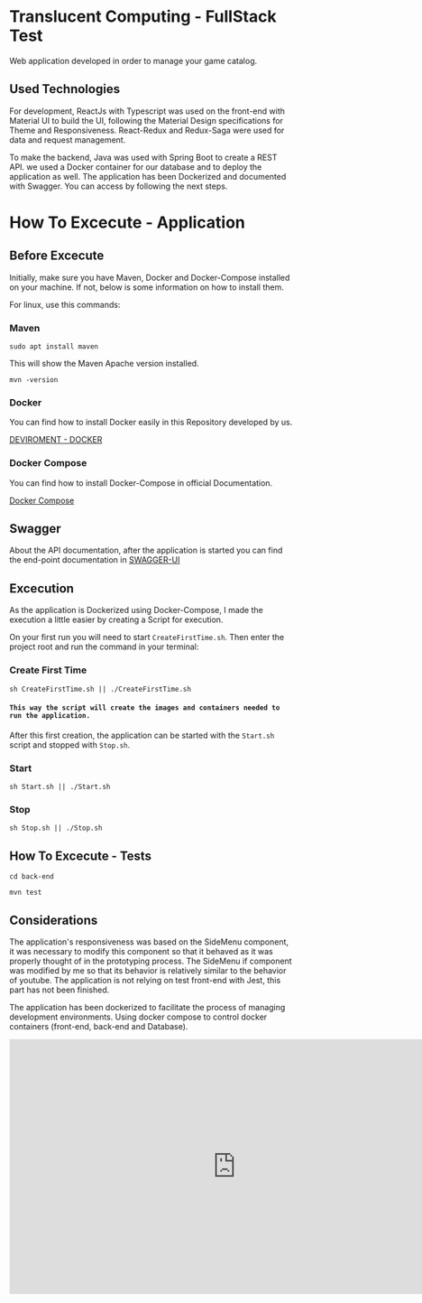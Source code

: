 # Translucent Computing - FullStack Test

Web application developed in order to manage your game catalog.

## Used Technologies

For development, ReactJs with Typescript was used on the front-end with Material UI to build the UI, following the Material Design specifications for Theme and Responsiveness. React-Redux and Redux-Saga were used for data and request management.

To make the backend, Java was used with Spring Boot to create a REST API. we used a Docker container for our database and to deploy the application as well. The application has been Dockerized and documented with Swagger. You can access by following the next steps.

# How To Excecute - Application

## Before Excecute

Initially, make sure you have Maven, Docker and Docker-Compose installed on your machine. If not, below is some information on how to install them.

For linux, use this commands:

### Maven
```
sudo apt install maven 
```
This will show the Maven Apache version installed.
```
mvn -version
```
### Docker

You can find how to install Docker easily in this Repository developed by us.

<a href="https://github.com/MailsonD/devironment/tree/master/ferramentas/Docker">DEVIROMENT - DOCKER</a>

### Docker Compose

You can find how to install Docker-Compose in official Documentation.

<a href="https://docs.docker.com/compose/install/">Docker Compose</a>

## Swagger

About the API documentation, after the application is started you can find the end-point documentation in <a href="http://localhost:8080/swagger-ui.html">SWAGGER-UI </a>


## Excecution

As the application is Dockerized using Docker-Compose, I made the execution a little easier by creating a Script for execution.

On your first run you will need to start `CreateFirstTime.sh`. Then enter the project root and run the command in your terminal:

### Create First Time

```
sh CreateFirstTime.sh || ./CreateFirstTime.sh
```
#### `This way the script will create the images and containers needed to run the application.`

After this first creation, the application can be started with the `Start.sh` script and stopped with `Stop.sh`.
### Start

```
sh Start.sh || ./Start.sh
```
### Stop

```
sh Stop.sh || ./Stop.sh
```
## How To Excecute - Tests


```
cd back-end
```

```
mvn test
```
## Considerations

The application's responsiveness was based on the SideMenu component, it was necessary to modify this component so that it behaved as it was properly thought of in the prototyping process. The SideMenu if component was modified by me so that its behavior is relatively similar to the behavior of youtube. The application is not relying on test front-end with Jest, this part has not been finished.

The application has been dockerized to facilitate the process of managing development environments. Using docker compose to control docker containers (front-end, back-end and Database).

<iframe style="border: 1px solid rgba(0, 0, 0, 0.1);" width="800" height="450" src="https://www.figma.com/embed?embed_host=share&url=https%3A%2F%2Fwww.figma.com%2Ffile%2FHmFPaCaxYMJB9RUqB8pCMx%2FFigma-Material-Design-UI-Game-Catalog-TC%3Fnode-id%3D0%253A1" allowfullscreen></iframe>
